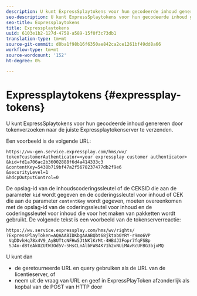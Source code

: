 ```yaml
---
description: U kunt ExpressSplaytokens voor hun gecodeerde inhoud genereren door tokenverzoeken naar de juiste Expressplaytokenserver te verzenden.
seo-description: U kunt ExpressSplaytokens voor hun gecodeerde inhoud genereren door tokenverzoeken naar de juiste Expressplaytokenserver te verzenden.
seo-title: Expressplaytokens
title: Expressplaytokens
uuid: 6103e1b2-127d-4758-a589-15f0f3c73db1
translation-type: tm+mt
source-git-commit: d0ba1f98b16f6350ae842ca2ce1261bf49dd8a66
workflow-type: tm+mt
source-wordcount: '152'
ht-degree: 0%

---
```



# Expressplaytokens {#expressplay-tokens}

U kunt ExpressSplaytokens voor hun gecodeerde inhoud genereren door tokenverzoeken naar de juiste Expressplaytokenserver te verzenden.

Een voorbeeld is de volgende URL:

```
https://wv-gen.service.expressplay.com/hms/wv/
token?customerAuthenticator=<your expressplay customer authenticator>
&kid=fd1a706ac2b36002888f6d4a414333c3
&contentKey=5438b719bf47a2f5678237477db2f9e6
&securityLevel=1
&hdcpOutputControl=0
```

De opslag-id van de inhoudscoderingssleutel of de CEKSID die aan de parameter `kid` wordt gegeven en de coderingssleutel voor inhoud of CEK die aan de parameter `contentKey` wordt gegeven, moeten overeenkomen met de opslag-id van de coderingssleutel voor inhoud en de coderingssleutel voor inhoud die voor het maken van pakketten wordt gebruikt. De volgende tekst is een voorbeeld van de tokenserverreactie:

```
https://wv.service.expressplay.com/hms/wv/rights/
?ExpressPlayToken=AQAAABIDKbgAAABQbt68jktab0YRY-r9mo6VP
 VqDDvkHq78x4V9_AyBUTtcNFHw5JtNKlKrMt-4HBdJ3Fopr7fqFSBp
 SJ4o-d8teAkUZUtW3Od5V-SHsCLnAlbFW84K71h2xNUiMAvRcUFBG3bjxMQ
```

U kunt dan

* de geretourneerde URL en query gebruiken als de URL van de licentieserver, of
* neem uit de vraag van URL en geef in ExpressPlayToken afzonderlijk als kopbal van de POST van HTTP door